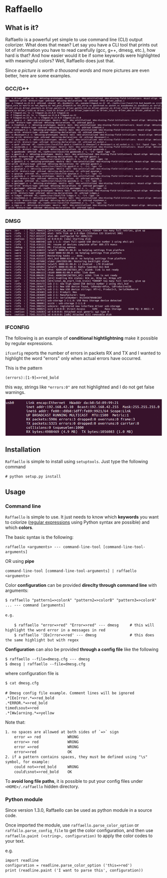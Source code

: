 Raffaello
=========

What is it?
-----------

Raffaello is a powerful yet simple to use command line (CLI) output colorizer. What does that mean?
Let say you have a CLI tool that prints out lot of information you have to read carefully (gcc, g++, dmesg, etc.), how hard is that? And how easier would it be if some keywords were highlighted with meaningful colors? Well, Raffaello does just that.

Since *a picture is worth a thousand words* and more pictures are even better, here are some examples.

### GCC/G++

![gcc](./examples/make.gif)

### DMSG

![dmesg](./examples/dmesg.gif)

### IFCONFIG


The following is an example of **conditional hightlightning** make it possible by regular expressions.

`ifconfig` reports the number of errors in packets RX and TX and I wanted to highlight the word "errors" only when actual errors have occurred.

This is the pattern

    (errors):[1-9]=>red_bold

this way, strings like `*errors:0"` are not highlighted and I do not get false warnings.

![ifconfig](./examples/ifconfig.gif)


## Installation

`Raffaello` is simple to install using `setuptools`. Just type the following command

    # python setup.py install


## Usage

### Command line

`Raffaello` is simple to use. It just needs to know which **keywords** you want to colorize ([regular expressions](https://docs.python.org/2/library/re.html) using Python syntax are possible) and which **colors**.

The basic syntax is the following:

    raffaello <arguments> --- command-line-tool [command-line-tool-arguments]

OR using **pipe**

    command-line-tool [command-line-tool-arguments] | raffaello <arguments>


Color **configuration** can be provided **direclty through command line** with arguments:

    $ raffaello "pattern1=>colorA" "pattern2=>colorB" "pattern3=>colorA" ... --- command [arguments]

    e.g.

        $ raffaello "error=>red" "Error=>red" --- dmesg     # this will highlight the word error in a messages in red
        $ raffaello '[Ee]rror=>red' --- dmesg               # this does the same highlight but with regex

**Configuration** can also be provided **through a config file** like the following

    $ raffaello --file=dmesg.cfg --- dmesg
    $ dmesg | raffaello --file=dmesg.cfg

where configuration file is

    $ cat dmesg.cfg

    # Dmesg config file example. Comment lines will be ignored
    .*[Ee]rror.*=>red_bold
    .*ERROR.*=>red_bold
    timed\sout=>red
    .*[Ww]arning.*=>yellow


Note that:

    1. no spaces are allowed at both sides of `=>` sign
        error => red            WRONG
        error=> red             WRONG
        error =>red             WRONG
        error=>red              OK
    2. if a pattern contains spaces, they must be defined using "\s" symbol, for example:
        could not=>red_bold     WRONG
        could\snot=>red_bold    OK

To **avoid long file paths**, it is possible to put your config files under `<HOME>/.raffaello` hidden directory.

### Python module

Since version 1.3.0, Raffaello can be used as python module in a source code.

Once imported the module, use `raffaello.parse_color_option` or `raffallo.parse_config_file` to get the color configuration, and then use `raffaello.paint (<string>, configuration)` to apply the color codes to your text.

e.g.

    import readline
    configuration = readline.parse_color_option ('this=>red')
    print (readline.paint ('I want to parse this', configuration))



